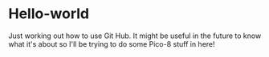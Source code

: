 # Hello-world

Just working out how to use Git Hub. It might be useful in the future to know what it's about so I'll be trying to do some Pico-8 stuff in here!
